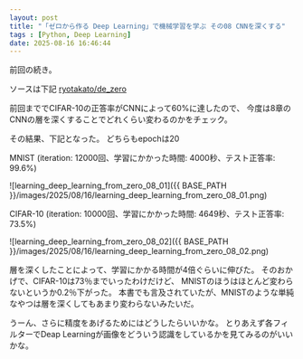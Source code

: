 ```yaml
---
layout: post
title: "「ゼロから作る Deep Learning」で機械学習を学ぶ その08 CNNを深くする"
tags : [Python, Deep Learning]
date: 2025-08-16 16:46:44
---
```



前回の続き。

ソースは下記
[ryotakato/de_zero](https://github.com/ryotakato/de_zero)


前回まででCIFAR-10の正答率がCNNによって60%に達したので、
今度は8章のCNNの層を深くすることでどれくらい変わるのかをチェック。


その結果、下記となった。
どちらもepochは20

MNIST (iteration: 12000回、学習にかかった時間: 4000秒、テスト正答率: 99.6%)

![learning_deep_learning_from_zero_08_01]({{ BASE_PATH }}/images/2025/08/16/learning_deep_learning_from_zero_08_01.png)






CIFAR-10 (iteration: 10000回、学習にかかった時間: 4649秒、テスト正答率: 73.5%)

![learning_deep_learning_from_zero_08_02]({{ BASE_PATH }}/images/2025/08/16/learning_deep_learning_from_zero_08_02.png)



層を深くしたことによって、学習にかかる時間が4倍ぐらいに伸びた。
そのおかげで、CIFAR-10は73％までいったわけだけど、
MNISTのほうはほとんど変わらないというか0.2％下がった。
本書でも言及されていたが、MNISTのような単純なやつは層を深くしてもあまり変わらないみたいだ。

うーん、さらに精度をあげるためにはどうしたらいいかな。
とりあえず各フィルターでDeap Learningが画像をどういう認識をしているかを見てみるのがいいかな。








